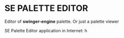 # SE PALETTE EDITOR
Editor of **swinger-engine** palette. Or just a palette viewer

SE Palette Editor application in Internet: h
